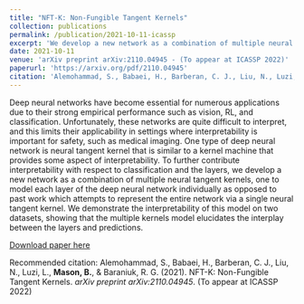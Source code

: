 ```yaml
---
title: "NFT-K: Non-Fungible Tangent Kernels"
collection: publications
permalink: /publication/2021-10-11-icassp
excerpt: 'We develop a new network as a combination of multiple neural tangent kernels, one to model each layer of the deep neural network individually as opposed to past work which attempts to represent the entire network via a single neural tangent kernel.'
date: 2021-10-11
venue: 'arXiv preprint arXiv:2110.04945 - (To appear at ICASSP 2022)'
paperurl: 'https://arxiv.org/pdf/2110.04945'
citation: 'Alemohammad, S., Babaei, H., Barberan, C. J., Liu, N., Luzi, L., <b>Mason, B.</b>, & Baraniuk, R. G. (2021). NFT-K: Non-Fungible Tangent Kernels. <i>arXiv preprint arXiv:2110.04945</i>.'
---
```


Deep neural networks have become essential for numerous applications due to their strong empirical performance such as vision, RL, and classification. Unfortunately, these networks are quite difficult to interpret, and this limits their applicability in settings where interpretability is important for safety, such as medical imaging. One type of deep neural network is neural tangent kernel that is similar to a kernel machine that provides some aspect of interpretability. To further contribute interpretability with respect to classification and the layers, we develop a new network as a combination of multiple neural tangent kernels, one to model each layer of the deep neural network individually as opposed to past work which attempts to represent the entire network via a single neural tangent kernel. We demonstrate the interpretability of this model on two datasets, showing that the multiple kernels model elucidates the interplay between the layers and predictions.

[Download paper here](https://arxiv.org/pdf/2110.04945)

Recommended citation: Alemohammad, S., Babaei, H., Barberan, C. J., Liu, N., Luzi, L., <b>Mason, B.</b>, & Baraniuk, R. G. (2021). NFT-K: Non-Fungible Tangent Kernels. <i>arXiv preprint arXiv:2110.04945</i>. (To appear at ICASSP 2022)